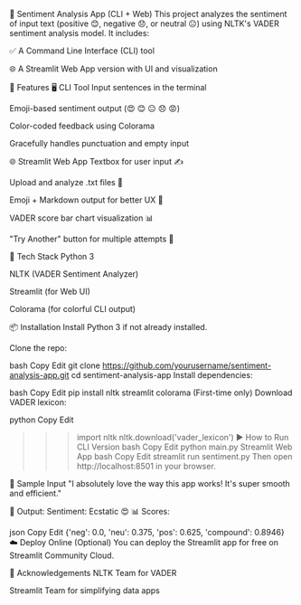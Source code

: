 💬 Sentiment Analysis App (CLI + Web)
This project analyzes the sentiment of input text (positive 😊, negative 😞, or neutral 😐) using NLTK's VADER sentiment analysis model. It includes:

✅ A Command Line Interface (CLI) tool

🌐 A Streamlit Web App version with UI and visualization

🔧 Features
🖥️ CLI Tool
Input sentences in the terminal

Emoji-based sentiment output (😍 😊 😐 😞 😡)

Color-coded feedback using Colorama

Gracefully handles punctuation and empty input

🌐 Streamlit Web App
Textbox for user input ✍️

Upload and analyze .txt files 📄

Emoji + Markdown output for better UX 🎨

VADER score bar chart visualization 📊

"Try Another" button for multiple attempts 🔁

🚀 Tech Stack
Python 3

NLTK (VADER Sentiment Analyzer)

Streamlit (for Web UI)

Colorama (for colorful CLI output)

📦 Installation
Install Python 3 if not already installed.

Clone the repo:

bash
Copy
Edit
git clone https://github.com/yourusername/sentiment-analysis-app.git
cd sentiment-analysis-app
Install dependencies:

bash
Copy
Edit
pip install nltk streamlit colorama
(First-time only) Download VADER lexicon:

python
Copy
Edit
>>> import nltk
>>> nltk.download('vader_lexicon')
▶️ How to Run
CLI Version
bash
Copy
Edit
python main.py
Streamlit Web App
bash
Copy
Edit
streamlit run sentiment.py
Then open http://localhost:8501 in your browser.

🧪 Sample Input
"I absolutely love the way this app works! It's super smooth and efficient."

🎯 Output: Sentiment: Ecstatic 😍
📊 Scores:

json
Copy
Edit
{'neg': 0.0, 'neu': 0.375, 'pos': 0.625, 'compound': 0.8946}
☁️ Deploy Online (Optional)
You can deploy the Streamlit app for free on Streamlit Community Cloud.

🙌 Acknowledgements
NLTK Team for VADER

Streamlit Team for simplifying data apps
